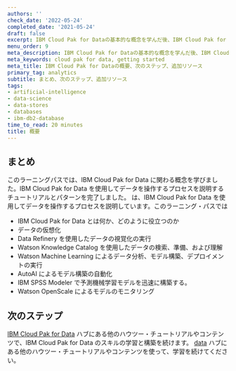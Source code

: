 ```yaml
---
authors: ''
check_date: '2022-05-24'
completed_date: '2021-05-24'
draft: false
excerpt: IBM Cloud Pak for Dataの基本的な概念を学んだ後、IBM Cloud Pak for Dataを使用してデータを扱うプロセスを説明するステップバイステップのチュートリアルとパターンを完成させました。
menu_order: 9
meta_description: IBM Cloud Pak for Dataの基本的な概念を学んだ後、IBM Cloud Pak for Dataを使用してデータを扱うプロセスを説明するステップバイステップのチュートリアルとパターンを完成させました。
meta_keywords: cloud pak for data, getting started
meta_title: IBM Cloud Pak for Dataの概要、次のステップ、追加リソース
primary_tag: analytics
subtitle: まとめ、次のステップ、追加リソース
tags:
- artificial-intelligence
- data-science
- data-stores
- databases
- ibm-db2-database
time_to_read: 20 minutes
title: 概要
---
```


## まとめ

このラーニングパスでは、IBM Cloud Pak for Data に関わる概念を学びました。IBM Cloud Pak for Data を使用してデータを操作するプロセスを説明するチュートリアルとパターンを完了しました。
は、IBM Cloud Pak for Data を使用してデータを操作するプロセスを説明しています。このラーニング・パスでは

* IBM Cloud Pak for Data とは何か、どのように役立つのか
* データの仮想化
* Data Refinery を使用したデータの視覚化の実行
* Watson Knowledge Catalog を使用したデータの検索、準備、および理解
* Watson Machine Learning によるデータ分析、モデル構築、デプロイメントの実行
* AutoAI によるモデル構築の自動化
* IBM SPSS Modeler で予測機械学習モデルを迅速に構築する。
* Watson OpenScale によるモデルのモニタリング

## 次のステップ

[IBM Cloud Pak for Data]() ハブにある他のハウツー・チュートリアルやコンテンツで、IBM Cloud Pak for Data のスキルの学習と構築を続けます。
[data](https://developer.ibm.com/components/cloud-pak-for-data/) ハブにある他のハウツー・チュートリアルやコンテンツを使って、学習を続けてください。